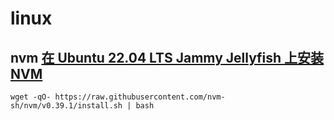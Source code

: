 # linux

## nvm [在 Ubuntu 22.04 LTS Jammy Jellyfish 上安装 NVM](https://www.xtuos.com/6652.html)
```
wget -qO- https://raw.githubusercontent.com/nvm-sh/nvm/v0.39.1/install.sh | bash
```